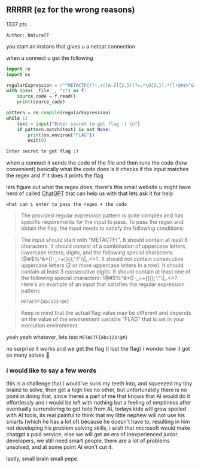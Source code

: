 ## RRRRR (ez for the wrong reasons)

1337 pts

```
Author: NaturalT
```

you start an instans that gives u a netcat connection

when u connect u get the following

```python
import re
import os

regularExpression = r"^METACTF{(?!.+([A-Z]{2,})(?=.*\d{3,}).*([!@#$%^&*()\-_=+[\]{};':\"\\|,.<>?]).*$)[A-Za-z\d!@#$%^&*()\-_=+[\]{};':\"\\|,.<>?]{8,}}$"
with open(__file__, "r") as f:
    source_code = f.read()
    print(source_code)

pattern = re.compile(regularExpression)
while 1:
    text = input("Enter secret to get flag :) \n")
    if pattern.match(text) is not None:
        print(os.environ["FLAG"])
        exit(0)

Enter secret to get flag :) 

```

when u connect it sends the code of the file and then runs the code (how convenient)
basically what the code does is it checks if the input matches the regex and if it does it prints the flag

lets figure out what the regex does, there's this small website u might have herd of called [ChatGPT](chat.openai.com) that can help us with that lets ask it for help

```
what can i enter to pass the regex + the code
```

> The provided regular expression pattern is quite complex and has specific requirements for the input to pass. To pass the regex and obtain the flag, the input needs to satisfy the following conditions:

> The input should start with "METACTF{".
> It should contain at least 8 characters.
> It should consist of a combination of uppercase letters, lowercase letters, digits, and the following special characters: !@#$%^&*()-_=+[]{};':\"\\|,.<>?.
> It should not contain consecutive uppercase letters (2 or more uppercase letters in a row).
> It should contain at least 3 consecutive digits.
> It should contain at least one of the following special characters: !@#$%^&*()-_=+[]{};':\"\\|,.<>?.
> Here's an example of an input that satisfies the regular expression pattern:
>
> ```
> METACTF{Abc123!@#}
> ```

> Keep in mind that the actual flag value may be different and depends on the value of the environment variable "FLAG" that is set in your execution environment.

yeah yeah whatever, lets test `METACTF{Abc123!@#}`

no surprise it works and we get the flag (i lost the flag)
i wonder how it got so many solves 🤔

### **i would like to say a few words**

this is a challenge that i would've sunk my teeth into, and squeezed my tiny brainz to solve, then get a high like no other, but unfortunately there is no point in doing that, since theres a part of me that knows that AI would do it effortlessly and i would be left with nothing but a feeling of emptiness after eventually surrendering to get help from AI, todays kids will grow spoiled with AI tools, its real painful to think that my little nephew will not use his smarts (which he has a lot of) because he doesn't have to, resulting in him not developing his problem solving skills, i wish that microsoft would make chatgpt a paid service, else we will get an era of inexperienced junior developers, we still need smart people, there are a lot of problems unsolved, and at some point AI won't cut it.

lastly, small brain small pepe.
